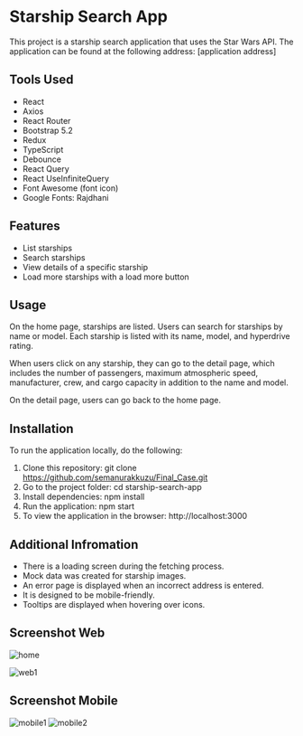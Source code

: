# Starship Search App

This project is a starship search application that uses the Star Wars API.
The application can be found at the following address: [application address]

## Tools Used

- React
- Axios
- React Router
- Bootstrap 5.2
- Redux
- TypeScript
- Debounce
- React Query
- React UseInfiniteQuery
- Font Awesome (font icon)
- Google Fonts: Rajdhani

## Features

- List starships
- Search starships
- View details of a specific starship
- Load more starships with a load more button


## Usage

On the home page, starships are listed. Users can search for starships by name or model. Each starship is listed with its name, model, and hyperdrive rating.

When users click on any starship, they can go to the detail page, which includes the number of passengers, maximum atmospheric speed, manufacturer, crew, and cargo capacity in addition to the name and model.

On the detail page, users can go back to the home page.

## Installation

To run the application locally, do the following:

1. Clone this repository: git clone https://github.com/semanurakkuzu/Final_Case.git
2. Go to the project folder: cd starship-search-app
3. Install dependencies: npm install
4. Run the application: npm start
5. To view the application in the browser: http://localhost:3000


## Additional Infromation

- There is a loading screen during the fetching process.
- Mock data was created for starship images.
- An error page is displayed when an incorrect address is entered.
- It is designed to be mobile-friendly.
- Tooltips are displayed when hovering over icons.

## Screenshot Web

![home](https://user-images.githubusercontent.com/110597975/235127873-5503a9fc-c466-43b5-9c41-1ab51562c60d.png)

![web1](https://user-images.githubusercontent.com/110597975/235129354-3cf9af65-bd45-423f-ba71-4061b251468d.png)


## Screenshot Mobile

![mobile1](https://user-images.githubusercontent.com/110597975/235128727-f1de4151-0f82-4750-8632-ff8f45aa9045.png)
![mobile2](https://user-images.githubusercontent.com/110597975/235128733-a7ed825d-52ca-4a7b-b6cd-c88f227e38e7.png)

